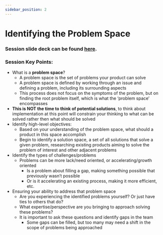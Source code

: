 ```yaml
---
sidebar_position: 2
---
```

# Identifying the Problem Space

### Session slide deck can be found [here](https://drive.google.com/file/d/1TwHtrEN_IJC1uedJZI8qiGIwYy5AyaMa/view?usp=sharing).

### Session Key Points:
- What is a **problem space**?
  - A problem space is the set of problems your product can solve
  - A problem space is defined by working through an issue and defining a problem, including its surrounding aspects
  - This process does not focus on the symptoms of the problem, but on finding the root problem itself, which is what the ‘problem space’ encompasses
- **This is NOT the time to think of potential solutions**, to think about implementation at this point will constrain your thinking to what can be solved rather then what should be solved
- Identify high-level objectives:
  - Based on your understanding of the problem space, what should a product in this space accomplish
  -	Begin to identify a solution space, a set of all solutions that solve a given problem, researching existing products aiming to solve the problem of interest and other adjacent problems
- Identify the types of challenges/problems
  - Problems can be more lack/need oriented, or accelerating/growth oriented
    - Is a problem about filling a gap, making something possible that previously wasn’t possible
    - Or is it accelerating an existing process, making it more efficient, etc.
- Ensuring your ability to address that problem space
  -	Are you experiencing the identified problems yourself? Or just have ties to others that do?
  -	What expertise/perspective are you bringing to approach solving these problems?
  -	It is important to ask these questions and identify gaps in the team
    -	Some gaps can be filled, but too many may need a shift in the scope of problems being approached

